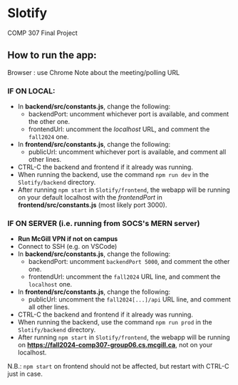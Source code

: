 # Slotify
COMP 307 Final Project

## How to run the app:
Browser : use Chrome
Note about the meeting/polling URL

### IF ON LOCAL:

* In **backend/src/constants.js**, change the following: 
    * backendPort: uncomment whichever port is available, and comment the other one.
    * frontendUrl: uncomment the *localhost* URL, and comment the `fall2024` one.
* In **frontend/src/constants.js**, change the following:
    * publicUrl: uncomment whichever port is available, and comment all other lines.
* CTRL-C the backend and frontend if it already was running.
* When running the backend, use the command `npm run dev` in the `Slotify/backend` directory.
* After running `npm start` in `Slotify/frontend`, the webapp will be running on your default localhost with the *frontendPort* in **frontend/src/constants.js** (most likely port 3000).

### IF ON SERVER (i.e. running from SOCS's MERN server)

* **Run McGill VPN if not on campus**
* Connect to SSH (e.g. on VSCode)
* In **backend/src/constants.js**, change the following:
    * backendPort: uncomment `backendPort 5000`, and comment the other one.
    * frontendUrl: uncomment the `fall2024` URL line, and comment the `localhost` one.
* In **frontend/src/constants.js**, change the following:
    * publicUrl: uncomment the `fall2024[...]/api` URL line, and comment all other lines.
* CTRL-C the backend and frontend if it already was running.
* When running the backend, use the command `npm run prod` in the `Slotify/backend` directory.
* After running `npm start` in `Slotify/frontend`, the webapp will be running on **https://fall2024-comp307-group06.cs.mcgill.ca**, not on your localhost.

N.B.: `npm start` on frontend should not be affected, but restart with CTRL-C just in case.
